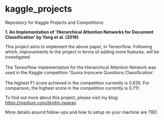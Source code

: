 # kaggle_projects
Repository for Kaggle Projects and Competitions


**1. An Implementation of 'Hierarchical Attention Networks for Document Classification' by Yang et al. (2016)**

This project aims to implement the above paper, in Tensorflow. Following which, improvements to the project in terms of adding more features, will be investigated. <br /> <br />
The Tensorflow implementation for the Hierarchical Attention Network was used in the Kaggle competition 'Quora Insincere Questions Classification'. <br /> <br />
The highest F1 score achieved in the competition currently is 0.635. For comparison, the highest score in the competition currently is 0.711.

To find out more about this project, please visit my blog: https://medium.com/@nitin.vwaran

More details around follow-ups and how to setup on your machine are TBD
